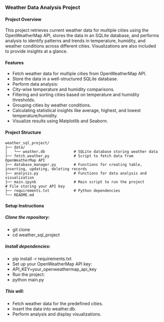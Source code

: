 ### Weather Data Analysis Project
#### Project Overview

This project retrieves current weather data for multiple cities using the OpenWeatherMap API, stores the data in an SQLite database, and performs analysis to identify patterns and trends in temperature, humidity, and weather conditions across different cities. Visualizations are also included to provide insights at a glance.

#### Features

- Fetch weather data for multiple cities from OpenWeatherMap API.
- Store the data in a well-structured SQLite database.
- Perform data analysis:
- City-wise temperature and humidity comparisons.
- Filtering and sorting cities based on temperature and humidity thresholds.
- Grouping cities by weather conditions.
- Calculating statistical insights like average, highest, and lowest temperature/humidity.
- Visualize results using Matplotlib and Seaborn.

#### Project Structure
```
weather_sql_project/
├── data/
│   └── weather.db             # SQLite database storing weather data
├── fetch_weather.py           # Script to fetch data from OpenWeatherMap API
├── database_manager.py        # Functions for creating table, inserting, updating, deleting records
├── analysis.py                # Functions for data analysis and visualization
├── main.ipynb                 # Main script to run the project                   # File storing your API key
├── requirements.txt           # Python dependencies
└── README.md 
```

#### Setup Instructions

##### Clone the repository:
- git clone <your-repo-url>
- cd weather_sql_project
##### Install dependencies:
- pip install -r requirements.txt
- Set up your OpenWeatherMap API key:
- API_KEY=your_openweathermap_api_key
- Run the project:
- python main.py
##### This will:
- Fetch weather data for the predefined cities.
- Insert the data into weather.db.
- Perform analysis and display visualizations.